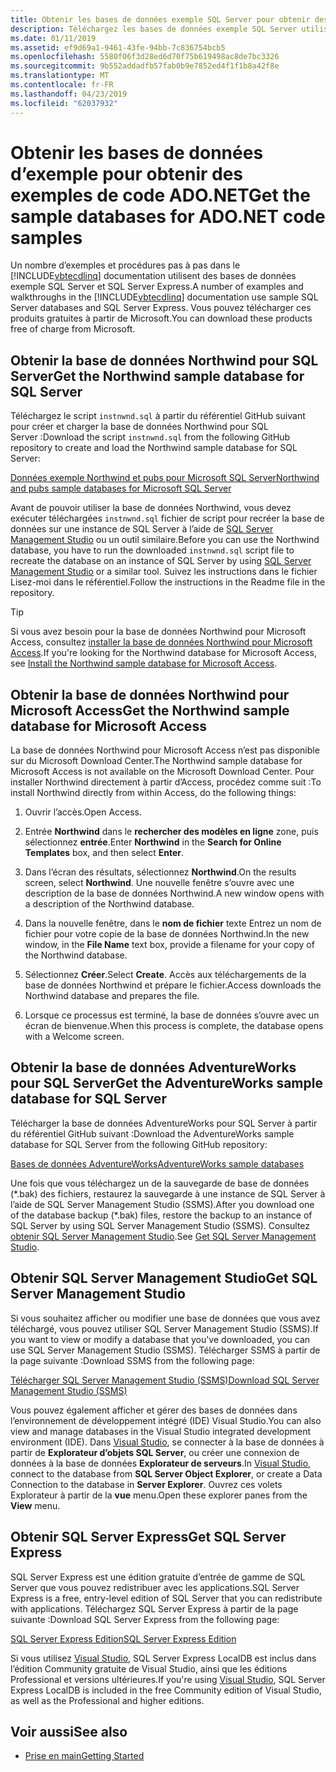 ```yaml
---
title: Obtenir les bases de données exemple SQL Server pour obtenir des exemples de code ADO.NET
description: Téléchargez les bases de données exemple SQL Server utilisées dans les exemples de code dans la documentation ADO.NET, ainsi que les outils SQL Server et de gestion
ms.date: 01/11/2019
ms.assetid: ef9d69a1-9461-43fe-94bb-7c836754bcb5
ms.openlocfilehash: 5580f06f3d28ed6d70f75b619498ac8de7bc3326
ms.sourcegitcommit: 9b552addadfb57fab0b9e7852ed4f1f1b8a42f8e
ms.translationtype: MT
ms.contentlocale: fr-FR
ms.lasthandoff: 04/23/2019
ms.locfileid: "62037932"
---
```

# <a name="get-the-sample-databases-for-adonet-code-samples"></a><span data-ttu-id="d8d9c-103">Obtenir les bases de données d’exemple pour obtenir des exemples de code ADO.NET</span><span class="sxs-lookup"><span data-stu-id="d8d9c-103">Get the sample databases for ADO.NET code samples</span></span>

<span data-ttu-id="d8d9c-104">Un nombre d’exemples et procédures pas à pas dans le [!INCLUDE[vbtecdlinq](../../../../../../includes/vbtecdlinq-md.md)] documentation utilisent des bases de données exemple SQL Server et SQL Server Express.</span><span class="sxs-lookup"><span data-stu-id="d8d9c-104">A number of examples and walkthroughs in the [!INCLUDE[vbtecdlinq](../../../../../../includes/vbtecdlinq-md.md)] documentation use sample SQL Server databases and SQL Server Express.</span></span> <span data-ttu-id="d8d9c-105">Vous pouvez télécharger ces produits gratuites à partir de Microsoft.</span><span class="sxs-lookup"><span data-stu-id="d8d9c-105">You can download these products free of charge from Microsoft.</span></span>

## <a name="get-the-northwind-sample-database-for-sql-server"></a><span data-ttu-id="d8d9c-106">Obtenir la base de données Northwind pour SQL Server</span><span class="sxs-lookup"><span data-stu-id="d8d9c-106">Get the Northwind sample database for SQL Server</span></span>

<span data-ttu-id="d8d9c-107">Téléchargez le script `instnwnd.sql` à partir du référentiel GitHub suivant pour créer et charger la base de données Northwind pour SQL Server :</span><span class="sxs-lookup"><span data-stu-id="d8d9c-107">Download the script `instnwnd.sql` from the following GitHub repository to create and load the Northwind sample database for SQL Server:</span></span>

[<span data-ttu-id="d8d9c-108">Données exemple Northwind et pubs pour Microsoft SQL Server</span><span class="sxs-lookup"><span data-stu-id="d8d9c-108">Northwind and pubs sample databases for Microsoft SQL Server</span></span>](https://github.com/Microsoft/sql-server-samples/tree/master/samples/databases/northwind-pubs)

<span data-ttu-id="d8d9c-109">Avant de pouvoir utiliser la base de données Northwind, vous devez exécuter téléchargées `instnwnd.sql` fichier de script pour recréer la base de données sur une instance de SQL Server à l’aide de [SQL Server Management Studio](#get_ssms) ou un outil similaire.</span><span class="sxs-lookup"><span data-stu-id="d8d9c-109">Before you can use the Northwind database, you have to run the downloaded `instnwnd.sql` script file to recreate the database on an instance of SQL Server by using [SQL Server Management Studio](#get_ssms) or a similar tool.</span></span> <span data-ttu-id="d8d9c-110">Suivez les instructions dans le fichier Lisez-moi dans le référentiel.</span><span class="sxs-lookup"><span data-stu-id="d8d9c-110">Follow the instructions in the Readme file in the repository.</span></span>

> [!TIP]
> <span data-ttu-id="d8d9c-111">Si vous avez besoin pour la base de données Northwind pour Microsoft Access, consultez [installer la base de données Northwind pour Microsoft Access](#northwind_access).</span><span class="sxs-lookup"><span data-stu-id="d8d9c-111">If you're looking for the Northwind database for Microsoft Access, see [Install the Northwind sample database for Microsoft Access](#northwind_access).</span></span>

## <a name="northwind_access"></a> <span data-ttu-id="d8d9c-112">Obtenir la base de données Northwind pour Microsoft Access</span><span class="sxs-lookup"><span data-stu-id="d8d9c-112">Get the Northwind sample database for Microsoft Access</span></span>

<span data-ttu-id="d8d9c-113">La base de données Northwind pour Microsoft Access n’est pas disponible sur du Microsoft Download Center.</span><span class="sxs-lookup"><span data-stu-id="d8d9c-113">The Northwind sample database for Microsoft Access is not available on the Microsoft Download Center.</span></span> <span data-ttu-id="d8d9c-114">Pour installer Northwind directement à partir d’Access, procédez comme suit :</span><span class="sxs-lookup"><span data-stu-id="d8d9c-114">To install Northwind directly from within Access, do the following things:</span></span>

1. <span data-ttu-id="d8d9c-115">Ouvrir l’accès.</span><span class="sxs-lookup"><span data-stu-id="d8d9c-115">Open Access.</span></span>

1. <span data-ttu-id="d8d9c-116">Entrée **Northwind** dans le **rechercher des modèles en ligne** zone, puis sélectionnez **entrée**.</span><span class="sxs-lookup"><span data-stu-id="d8d9c-116">Enter **Northwind** in the **Search for Online Templates** box, and then select **Enter**.</span></span>

1. <span data-ttu-id="d8d9c-117">Dans l’écran des résultats, sélectionnez **Northwind**.</span><span class="sxs-lookup"><span data-stu-id="d8d9c-117">On the results screen, select **Northwind**.</span></span> <span data-ttu-id="d8d9c-118">Une nouvelle fenêtre s’ouvre avec une description de la base de données Northwind.</span><span class="sxs-lookup"><span data-stu-id="d8d9c-118">A new window opens with a description of the Northwind database.</span></span>

1. <span data-ttu-id="d8d9c-119">Dans la nouvelle fenêtre, dans le **nom de fichier** texte Entrez un nom de fichier pour votre copie de la base de données Northwind.</span><span class="sxs-lookup"><span data-stu-id="d8d9c-119">In the new window, in the **File Name** text box, provide a filename for your copy of the Northwind database.</span></span>

1. <span data-ttu-id="d8d9c-120">Sélectionnez **Créer**.</span><span class="sxs-lookup"><span data-stu-id="d8d9c-120">Select **Create**.</span></span> <span data-ttu-id="d8d9c-121">Accès aux téléchargements de la base de données Northwind et prépare le fichier.</span><span class="sxs-lookup"><span data-stu-id="d8d9c-121">Access downloads the Northwind database and prepares the file.</span></span>

1. <span data-ttu-id="d8d9c-122">Lorsque ce processus est terminé, la base de données s’ouvre avec un écran de bienvenue.</span><span class="sxs-lookup"><span data-stu-id="d8d9c-122">When this process is complete, the database opens with a Welcome screen.</span></span>

## <a name="get-the-adventureworks-sample-database-for-sql-server"></a><span data-ttu-id="d8d9c-123">Obtenir la base de données AdventureWorks pour SQL Server</span><span class="sxs-lookup"><span data-stu-id="d8d9c-123">Get the AdventureWorks sample database for SQL Server</span></span>

<span data-ttu-id="d8d9c-124">Télécharger la base de données AdventureWorks pour SQL Server à partir du référentiel GitHub suivant :</span><span class="sxs-lookup"><span data-stu-id="d8d9c-124">Download the AdventureWorks sample database for SQL Server from the following GitHub repository:</span></span>

[<span data-ttu-id="d8d9c-125">Bases de données AdventureWorks</span><span class="sxs-lookup"><span data-stu-id="d8d9c-125">AdventureWorks sample databases</span></span>](https://github.com/Microsoft/sql-server-samples/releases/tag/adventureworks)

<span data-ttu-id="d8d9c-126">Une fois que vous téléchargez un de la sauvegarde de base de données (\*.bak) des fichiers, restaurez la sauvegarde à une instance de SQL Server à l’aide de SQL Server Management Studio (SSMS).</span><span class="sxs-lookup"><span data-stu-id="d8d9c-126">After you download one of the database backup (\*.bak) files, restore the backup to an instance of SQL Server by using SQL Server Management Studio (SSMS).</span></span> <span data-ttu-id="d8d9c-127">Consultez [obtenir SQL Server Management Studio](#get_ssms).</span><span class="sxs-lookup"><span data-stu-id="d8d9c-127">See [Get SQL Server Management Studio](#get_ssms).</span></span>

## <a name="get_ssms"></a> <span data-ttu-id="d8d9c-128">Obtenir SQL Server Management Studio</span><span class="sxs-lookup"><span data-stu-id="d8d9c-128">Get SQL Server Management Studio</span></span>
<span data-ttu-id="d8d9c-129">Si vous souhaitez afficher ou modifier une base de données que vous avez téléchargé, vous pouvez utiliser SQL Server Management Studio (SSMS).</span><span class="sxs-lookup"><span data-stu-id="d8d9c-129">If you want to view or modify a database that you've downloaded, you can use SQL Server Management Studio (SSMS).</span></span> <span data-ttu-id="d8d9c-130">Télécharger SSMS à partir de la page suivante :</span><span class="sxs-lookup"><span data-stu-id="d8d9c-130">Download SSMS from the following page:</span></span>

[<span data-ttu-id="d8d9c-131">Télécharger SQL Server Management Studio (SSMS)</span><span class="sxs-lookup"><span data-stu-id="d8d9c-131">Download SQL Server Management Studio (SSMS)</span></span>](/sql/ssms/download-sql-server-management-studio-ssms) 

<span data-ttu-id="d8d9c-132">Vous pouvez également afficher et gérer des bases de données dans l’environnement de développement intégré (IDE) Visual Studio.</span><span class="sxs-lookup"><span data-stu-id="d8d9c-132">You can also view and manage databases in the Visual Studio integrated development environment (IDE).</span></span> <span data-ttu-id="d8d9c-133">Dans [Visual Studio](https://www.visualstudio.com/downloads/?utm_medium=microsoft&utm_source=docs.microsoft.com&utm_campaign=button+cta&utm_content=download+vs2017), se connecter à la base de données à partir de **Explorateur d’objets SQL Server**, ou créer une connexion de données à la base de données **Explorateur de serveurs**.</span><span class="sxs-lookup"><span data-stu-id="d8d9c-133">In [Visual Studio](https://www.visualstudio.com/downloads/?utm_medium=microsoft&utm_source=docs.microsoft.com&utm_campaign=button+cta&utm_content=download+vs2017), connect to the database from **SQL Server Object Explorer**, or create a Data Connection to the database in **Server Explorer**.</span></span> <span data-ttu-id="d8d9c-134">Ouvrez ces volets Explorateur à partir de la **vue** menu.</span><span class="sxs-lookup"><span data-stu-id="d8d9c-134">Open these explorer panes from the **View** menu.</span></span>

## <a name="get_sql"></a> <span data-ttu-id="d8d9c-135">Obtenir SQL Server Express</span><span class="sxs-lookup"><span data-stu-id="d8d9c-135">Get SQL Server Express</span></span>

<span data-ttu-id="d8d9c-136">SQL Server Express est une édition gratuite d’entrée de gamme de SQL Server que vous pouvez redistribuer avec les applications.</span><span class="sxs-lookup"><span data-stu-id="d8d9c-136">SQL Server Express is a free, entry-level edition of SQL Server that you can redistribute with applications.</span></span> <span data-ttu-id="d8d9c-137">Téléchargez SQL Server Express à partir de la page suivante :</span><span class="sxs-lookup"><span data-stu-id="d8d9c-137">Download SQL Server Express from the following page:</span></span>
  
[<span data-ttu-id="d8d9c-138">SQL Server Express Edition</span><span class="sxs-lookup"><span data-stu-id="d8d9c-138">SQL Server Express Edition</span></span>](https://www.microsoft.com/sql-server/sql-server-editions-express)

<span data-ttu-id="d8d9c-139">Si vous utilisez [Visual Studio](https://www.visualstudio.com/downloads/?utm_medium=microsoft&utm_source=docs.microsoft.com&utm_campaign=button+cta&utm_content=download+vs2017), SQL Server Express LocalDB est inclus dans l’édition Community gratuite de Visual Studio, ainsi que les éditions Professional et versions ultérieures.</span><span class="sxs-lookup"><span data-stu-id="d8d9c-139">If you're using [Visual Studio](https://www.visualstudio.com/downloads/?utm_medium=microsoft&utm_source=docs.microsoft.com&utm_campaign=button+cta&utm_content=download+vs2017), SQL Server Express LocalDB is included in the free Community edition of Visual Studio, as well as the Professional and higher editions.</span></span>  

## <a name="see-also"></a><span data-ttu-id="d8d9c-140">Voir aussi</span><span class="sxs-lookup"><span data-stu-id="d8d9c-140">See also</span></span>

- [<span data-ttu-id="d8d9c-141">Prise en main</span><span class="sxs-lookup"><span data-stu-id="d8d9c-141">Getting Started</span></span>](../../../../../../docs/framework/data/adonet/sql/linq/getting-started.md)
